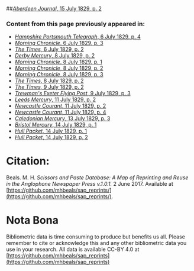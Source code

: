##[*Aberdeen Journal*, 15 July 1829, p. 2](https://mhbeals.github.io/sap_html/Aberdeen-Journal/Aberdeen-Journal-15-July-1829-p-2)

### Content from this page previously appeared in:
+ [*Hampshire Portsmouth Telegraph*, 6 July 1829, p. 4](https://mhbeals.github.io/sap_html/Hampshire-Portsmouth-Telegraph/Hampshire-Portsmouth-Telegraph-6-July-1829-p-4)
+ [*Morning Chronicle*, 6 July 1829, p. 3](https://mhbeals.github.io/sap_html/Morning-Chronicle/Morning-Chronicle-6-July-1829-p-3)
+ [*The Times*, 6 July 1829, p. 2](https://mhbeals.github.io/sap_html/The-Times/The-Times-6-July-1829-p-2)
+ [*Derby Mercury*, 8 July 1829, p. 2](https://mhbeals.github.io/sap_html/Derby-Mercury/Derby-Mercury-8-July-1829-p-2)
+ [*Morning Chronicle*, 8 July 1829, p. 1](https://mhbeals.github.io/sap_html/Morning-Chronicle/Morning-Chronicle-8-July-1829-p-1)
+ [*Morning Chronicle*, 8 July 1829, p. 2](https://mhbeals.github.io/sap_html/Morning-Chronicle/Morning-Chronicle-8-July-1829-p-2)
+ [*Morning Chronicle*, 8 July 1829, p. 3](https://mhbeals.github.io/sap_html/Morning-Chronicle/Morning-Chronicle-8-July-1829-p-3)
+ [*The Times*, 8 July 1829, p. 2](https://mhbeals.github.io/sap_html/The-Times/The-Times-8-July-1829-p-2)
+ [*The Times*, 9 July 1829, p. 2](https://mhbeals.github.io/sap_html/The-Times/The-Times-9-July-1829-p-2)
+ [*Trewman's Exeter Flying Post*, 9 July 1829, p. 3](https://mhbeals.github.io/sap_html/Trewman's-Exeter-Flying-Post/Trewman's-Exeter-Flying-Post-9-July-1829-p-3)
+ [*Leeds Mercury*, 11 July 1829, p. 2](https://mhbeals.github.io/sap_html/Leeds-Mercury/Leeds-Mercury-11-July-1829-p-2)
+ [*Newcastle Courant*, 11 July 1829, p. 2](https://mhbeals.github.io/sap_html/Newcastle-Courant/Newcastle-Courant-11-July-1829-p-2)
+ [*Newcastle Courant*, 11 July 1829, p. 4](https://mhbeals.github.io/sap_html/Newcastle-Courant/Newcastle-Courant-11-July-1829-p-4)
+ [*Caledonian Mercury*, 13 July 1829, p. 3](https://mhbeals.github.io/sap_html/Caledonian-Mercury/Caledonian-Mercury-13-July-1829-p-3)
+ [*Bristol Mercury*, 14 July 1829, p. 1](https://mhbeals.github.io/sap_html/Bristol-Mercury/Bristol-Mercury-14-July-1829-p-1)
+ [*Hull Packet*, 14 July 1829, p. 1](https://mhbeals.github.io/sap_html/Hull-Packet/Hull-Packet-14-July-1829-p-1)
+ [*Hull Packet*, 14 July 1829, p. 2](https://mhbeals.github.io/sap_html/Hull-Packet/Hull-Packet-14-July-1829-p-2)
                    
# Citation: 

Beals. M. H. *Scissors and Paste Database: A Map of Reprinting and Reuse in the Anglophone Newspaper Press v.1.0.1.* 2 June 2017. Available at [https://github.com/mhbeals/sap_reprints/](https://github.com/mhbeals/sap_reprints/). 
                    
# Nota Bona

Bibliometric data is time consuming to produce but benefits us all. Please remember to cite or acknowledge this and any other bibliometric data you use in your research. All data is available CC-BY 4.0 at [https://github.com/mhbeals/sap_reprints](https://github.com/mhbeals/sap_reprints)